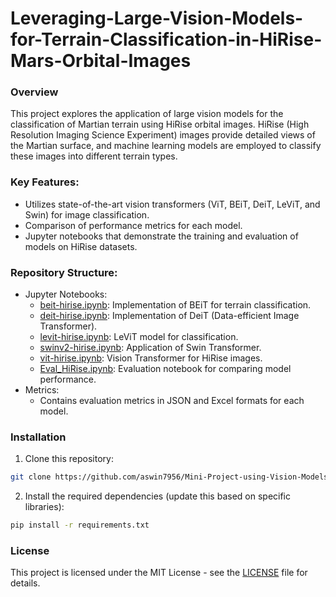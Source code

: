 # Leveraging-Large-Vision-Models-for-Terrain-Classification-in-HiRise-Mars-Orbital-Images
### Overview
This project explores the application of large vision models for the classification of Martian terrain using HiRise orbital images. HiRise (High Resolution Imaging Science Experiment) images provide detailed views of the Martian surface, and machine learning models are employed to classify these images into different terrain types.

### Key Features:
- Utilizes state-of-the-art vision transformers (ViT, BEiT, DeiT, LeViT, and Swin) for image classification.
- Comparison of performance metrics for each model.
- Jupyter notebooks that demonstrate the training and evaluation of models on HiRise datasets.

### Repository Structure:
- Jupyter Notebooks:
  - [beit-hirise.ipynb](beit-hirise.ipynb): Implementation of BEiT for terrain classification.
  - [deit-hirise.ipynb](deit-hirise.ipynb): Implementation of DeiT (Data-efficient Image Transformer).
  - [levit-hirise.ipynb](levit-hirise.ipynb): LeViT model for classification.
  - [swinv2-hirise.ipynb](swinv2-hirise.ipynb): Application of Swin Transformer.
  - [vit-hirise.ipynb](vit-hirise.ipynb): Vision Transformer for HiRise images.
  - [Eval_HiRise.ipynb](Eval_HiRise.ipynb): Evaluation notebook for comparing model performance.
- Metrics:
  - Contains evaluation metrics in JSON and Excel formats for each model.
  
### Installation
1. Clone this repository:
```bash
git clone https://github.com/aswin7956/Mini-Project-using-Vision-Models.git
```
2. Install the required dependencies (update this based on specific libraries):
```bash
pip install -r requirements.txt
```

### License
This project is licensed under the MIT License - see the [LICENSE](LICENSE) file for details.
